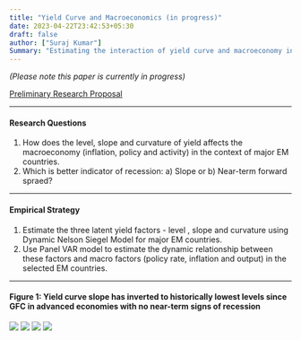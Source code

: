 ```yaml
---
title: "Yield Curve and Macroeconomics (in progress)"
date: 2023-04-22T23:42:53+05:30
draft: false
author: ["Suraj Kumar"]
Summary: "Estimating the interaction of yield curve and macroeconomy in the context of EM countries."
---
```


*(Please note this paper is currently in progress)*


[Preliminary Research Proposal](https://drive.google.com/file/d/1QIEovt1h8yewQ5JcXWSY6QL496Gad7FJ/view?usp=sharing)

---

#### Research Questions
1. How does the level, slope and curvature of yield affects the macroeconomy (inflation, policy and activity) in the context of major EM countries.
2. Which is better indicator of recession: a) Slope or b) Near-term forward spraed? 

---

#### Empirical Strategy
1. Estimate the three latent yield factors - level , slope and curvature using Dynamic Nelson Siegel Model for major EM countries.
2. Use Panel VAR model to estimate the dynamic relationship between these factors and macro factors (policy rate, inflation and output) in the selected EM countries.


---
#### Figure 1: Yield curve slope has inverted to historically lowest levels since GFC in advanced economies with no near-term signs of recession 
![](/images/yield-curve-macroeconomy/US-YC.png)
![](/images/yield-curve-macroeconomy/UK-YC.png)
![](/images/yield-curve-macroeconomy/France-YC.png)
![](/images/yield-curve-macroeconomy/Germany-YC.png)




